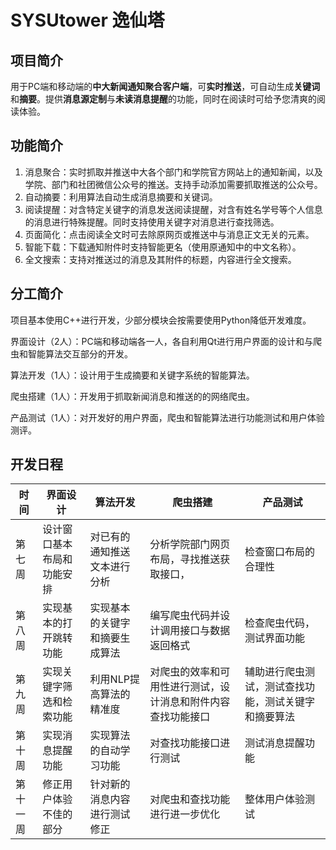 # SYSUtower 逸仙塔

## 项目简介

用于PC端和移动端的**中大新闻通知聚合客户端**，可**实时推送**，可自动生成**关键词**和**摘要**。提供**消息源定制**与**未读消息提醒**的功能，同时在阅读时可给予您清爽的阅读体验。

## 功能简介

1. 消息聚合：实时抓取并推送中大各个部门和学院官方网站上的通知新闻，以及学院、部门和社团微信公众号的推送。支持手动添加需要抓取推送的公众号。
2. 自动摘要：利用算法自动生成消息摘要和关键词。
3. 阅读提醒：对含特定关键字的消息发送阅读提醒，对含有姓名学号等个人信息的消息进行特殊提醒。同时支持使用关键字对消息进行查找筛选。
4. 页面简化：点击阅读全文时可去除原网页或推送中与消息正文无关的元素。
5. 智能下载：下载通知附件时支持智能更名（使用原通知中的中文名称）。
6. 全文搜索：支持对推送过的消息及其附件的标题，内容进行全文搜索。

## 分工简介

项目基本使用C++进行开发，少部分模块会按需要使用Python降低开发难度。

界面设计（2人）：PC端和移动端各一人，各自利用Qt进行用户界面的设计和与爬虫和智能算法交互部分的开发。

算法开发（1人）：设计用于生成摘要和关键字系统的智能算法。

爬虫搭建（1人）：开发用于抓取新闻消息和推送的的网络爬虫。

产品测试（1人）：对开发好的用户界面，爬虫和智能算法进行功能测试和用户体验测评。

## 开发日程

| 时间     | 界面设计                   | 算法开发                       | 爬虫搭建                                                     | 产品测试                                             |
| -------- | -------------------------- | ------------------------------ | ------------------------------------------------------------ | ---------------------------------------------------- |
| 第七周   | 设计窗口基本布局和功能安排 | 对已有的通知推送文本进行分析   | 分析学院部门网页布局，寻找推送获取接口，                     | 检查窗口布局的合理性                                 |
| 第八周   | 实现基本的打开跳转功能     | 实现基本的关键字和摘要生成算法 | 编写爬虫代码并设计调用接口与数据返回格式                     | 检查爬虫代码，测试界面功能                           |
| 第九周   | 实现关键字筛选和检索功能   | 利用NLP提高算法的精准度        | 对爬虫的效率和可用性进行测试，设计消息和附件内容查找功能接口 | 辅助进行爬虫测试，测试查找功能，测试关键字和摘要算法 |
| 第十周   | 实现消息提醒功能           | 实现算法的自动学习功能         | 对查找功能接口进行测试                                       | 测试消息提醒功能                                     |
| 第十一周 | 修正用户体验不佳的部分     | 针对新的消息内容进行测试修正   | 对爬虫和查找功能进行进一步优化                               | 整体用户体验测试                                     |


